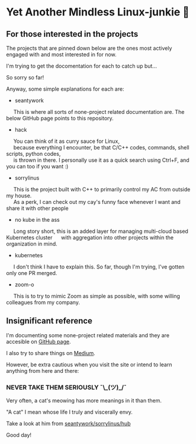 # Yet Another Mindless Linux-junkie :zany_face:


## For those interested in the projects

The projects that are pinned down below are the ones most actively engaged with and most interested in for now.

I'm trying to get the docomentation for each to catch up but...

So sorry so far!

Anyway, some simple explanations for each are:

- seantywork 

&nbsp;&nbsp;&nbsp;&nbsp; This is where all sorts of none-project related documentation are. The below GitHub page points to this repository.

- hack

&nbsp;&nbsp;&nbsp;&nbsp; You can think of it as curry sauce for Linux, </br> 
&nbsp;&nbsp;&nbsp;&nbsp; because everything I encounter, be that C/C++ codes, commands, shell scripts, python codes, </br>
&nbsp;&nbsp;&nbsp;&nbsp; is thrown in there. I personally use it as a quick search using Ctrl+F, and you can too if you want :)


- sorrylinus

&nbsp;&nbsp;&nbsp;&nbsp; This is the project built with C++ to primarily control my AC from outside my house. </br>
&nbsp;&nbsp;&nbsp;&nbsp; As a perk, I can check out my cay's funny face whenever I want and share it with other people


- no kube in the ass

&nbsp;&nbsp;&nbsp;&nbsp; Long story short, this is an added layer for managing multi-cloud based Kubernetes cluster
&nbsp;&nbsp;&nbsp;&nbsp; with aggregation into other projects within the organization in mind. 


- kubernetes

&nbsp;&nbsp;&nbsp;&nbsp; I don't think I have to explain this. So far, though I'm trying, I've gotten only one PR merged. 


- zoom-o

&nbsp;&nbsp;&nbsp;&nbsp; This is to try to mimic Zoom as simple as possible, with some willing colleagues from my company.


## Insignificant reference

I'm documenting some none-project related materials and they are accesible on [GitHub page](https://seantywork.github.io/seantywork).

I also try to share things on [Medium](https://medium.com/@seantywork).

However, be extra cautious when you visit the site or intend to learn anything from here and there:

### NEVER TAKE THEM SERIOUSLY ¯\\\_(ツ)_/¯ 

Very often, a cat's meowing has more meanings in it than them.

"A cat" I mean whose life I truly and viscerally envy.

Take a look at him from [seantywork/sorrylinus/hub](https://feebdaed.xyz/)

Good day!





